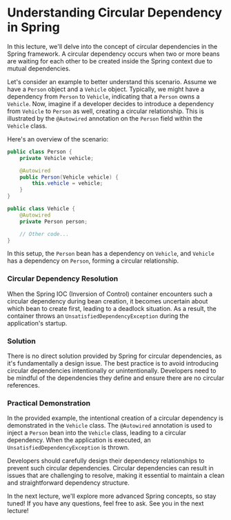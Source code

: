# Understanding Circular Dependency in Spring

In this lecture, we'll delve into the concept of circular dependencies in the Spring framework. A circular dependency occurs when two or more beans are waiting for each other to be created inside the Spring context due to mutual dependencies.

Let's consider an example to better understand this scenario. Assume we have a `Person` object and a `Vehicle` object. Typically, we might have a dependency from `Person` to `Vehicle`, indicating that a `Person` owns a `Vehicle`. Now, imagine if a developer decides to introduce a dependency from `Vehicle` to `Person` as well, creating a circular relationship. This is illustrated by the `@Autowired` annotation on the `Person` field within the `Vehicle` class.

Here's an overview of the scenario:

```java
public class Person {
    private Vehicle vehicle;

    @Autowired
    public Person(Vehicle vehicle) {
        this.vehicle = vehicle;
    }
}

public class Vehicle {
    @Autowired
    private Person person;

    // Other code...
}
```

In this setup, the `Person` bean has a dependency on `Vehicle`, and `Vehicle` has a dependency on `Person`, forming a circular relationship.

### Circular Dependency Resolution

When the Spring IOC (Inversion of Control) container encounters such a circular dependency during bean creation, it becomes uncertain about which bean to create first, leading to a deadlock situation. As a result, the container throws an `UnsatisfiedDependencyException` during the application's startup.

### Solution

There is no direct solution provided by Spring for circular dependencies, as it's fundamentally a design issue. The best practice is to avoid introducing circular dependencies intentionally or unintentionally. Developers need to be mindful of the dependencies they define and ensure there are no circular references.

### Practical Demonstration

In the provided example, the intentional creation of a circular dependency is demonstrated in the `Vehicle` class. The `@Autowired` annotation is used to inject a `Person` bean into the `Vehicle` class, leading to a circular dependency. When the application is executed, an `UnsatisfiedDependencyException` is thrown.

Developers should carefully design their dependency relationships to prevent such circular dependencies. Circular dependencies can result in issues that are challenging to resolve, making it essential to maintain a clean and straightforward dependency structure.

In the next lecture, we'll explore more advanced Spring concepts, so stay tuned! If you have any questions, feel free to ask. See you in the next lecture!